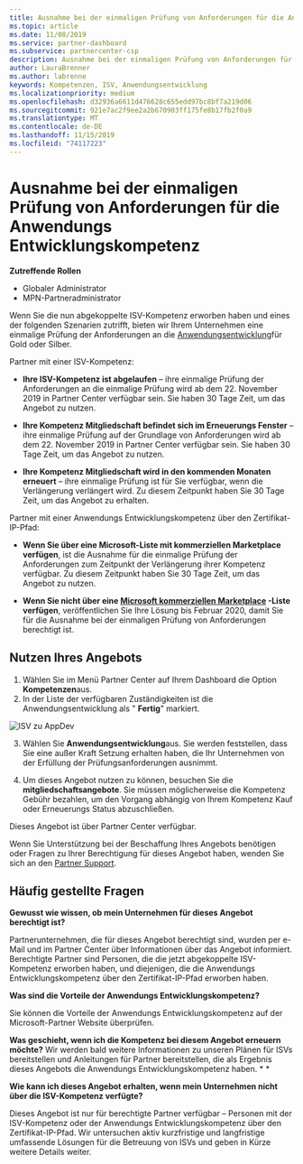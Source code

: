 ```yaml
---
title: Ausnahme bei der einmaligen Prüfung von Anforderungen für die Anwendungs Entwicklungskompetenz | Partner Center
ms.topic: article
ms.date: 11/08/2019
ms.service: partner-dashboard
ms.subservice: partnercenter-csp
description: Ausnahme bei der einmaligen Prüfung von Anforderungen für die Anwendungs Entwicklungskompetenz
author: LauraBrenner
ms.author: labrenne
keywords: Kompetenzen, ISV, Anwendungsentwicklung
ms.localizationpriority: medium
ms.openlocfilehash: d32936a6611d476628c655edd97bc8bf7a219d06
ms.sourcegitcommit: 921e7ac2f9ee2a2b670903ff175fe8b17fb2f0a9
ms.translationtype: MT
ms.contentlocale: de-DE
ms.lasthandoff: 11/15/2019
ms.locfileid: "74117223"
---
```

# <a name="one-time-exam-requirements-exemption-for-the-application-development-competency"></a>Ausnahme bei der einmaligen Prüfung von Anforderungen für die Anwendungs Entwicklungskompetenz

**Zutreffende Rollen**

- Globaler Administrator
- MPN-Partneradministrator

Wenn Sie die nun abgekoppelte ISV-Kompetenz erworben haben und eines der folgenden Szenarien zutrifft, bieten wir Ihrem Unternehmen eine einmalige Prüfung der Anforderungen an die [Anwendungsentwicklung](https://partner.microsoft.com/membership/application-development-competency)für Gold oder Silber. 

Partner mit einer ISV-Kompetenz:

- **Ihre ISV-Kompetenz ist abgelaufen** – ihre einmalige Prüfung der Anforderungen an die einmalige Prüfung wird ab dem 22. November 2019 in Partner Center verfügbar sein. Sie haben 30 Tage Zeit, um das Angebot zu nutzen. 

- **Ihre Kompetenz Mitgliedschaft befindet sich im Erneuerungs Fenster** – ihre einmalige Prüfung auf der Grundlage von Anforderungen wird ab dem 22. November 2019 in Partner Center verfügbar sein. Sie haben 30 Tage Zeit, um das Angebot zu nutzen. 

- **Ihre Kompetenz Mitgliedschaft wird in den kommenden Monaten erneuert** – ihre einmalige Prüfung ist für Sie verfügbar, wenn die Verlängerung verlängert wird. Zu diesem Zeitpunkt haben Sie 30 Tage Zeit, um das Angebot zu erhalten.

Partner mit einer Anwendungs Entwicklungskompetenz über den Zertifikat-IP-Pfad:

- **Wenn Sie über eine Microsoft-Liste mit kommerziellen Marketplace verfügen**, ist die Ausnahme für die einmalige Prüfung der Anforderungen zum Zeitpunkt der Verlängerung ihrer Kompetenz verfügbar. Zu diesem Zeitpunkt haben Sie 30 Tage Zeit, um das Angebot zu nutzen.

- **Wenn Sie nicht über eine [Microsoft kommerziellen Marketplace](https://azure.microsoft.com/overview/commercial-marketplace/) -Liste verfügen**, veröffentlichen Sie Ihre Lösung bis Februar 2020, damit Sie für die Ausnahme bei der einmaligen Prüfung von Anforderungen berechtigt ist.

## <a name="how-to-take-advantage-of-your-offer"></a>Nutzen Ihres Angebots

1. Wählen Sie im Menü Partner Center auf Ihrem Dashboard die Option **Kompetenzen**aus.
2. In der Liste der verfügbaren Zuständigkeiten ist die Anwendungsentwicklung als " **Fertig**" markiert.

![ISV zu AppDev](images/appdev.png)

3. Wählen Sie **Anwendungsentwicklung**aus. Sie werden feststellen, dass Sie eine außer Kraft Setzung erhalten haben, die Ihr Unternehmen von der Erfüllung der Prüfungsanforderungen ausnimmt. 

4. Um dieses Angebot nutzen zu können, besuchen Sie die **mitgliedschaftsangebote**. Sie müssen möglicherweise die Kompetenz Gebühr bezahlen, um den Vorgang abhängig von Ihrem Kompetenz Kauf oder Erneuerungs Status abzuschließen. 

Dieses Angebot ist über Partner Center verfügbar.

Wenn Sie Unterstützung bei der Beschaffung Ihres Angebots benötigen oder Fragen zu Ihrer Berechtigung für dieses Angebot haben, wenden Sie sich an den [Partner Support](https://partner.microsoft.com/Support). 

## <a name="frequently-asked-questions"></a>Häufig gestellte Fragen

**Gewusst wie wissen, ob mein Unternehmen für dieses Angebot berechtigt ist?**

Partnerunternehmen, die für dieses Angebot berechtigt sind, wurden per e-Mail und im Partner Center über Informationen über das Angebot informiert. Berechtigte Partner sind Personen, die die jetzt abgekoppelte ISV-Kompetenz erworben haben, und diejenigen, die die Anwendungs Entwicklungskompetenz über den Zertifikat-IP-Pfad erworben haben. 

**Was sind die Vorteile der Anwendungs Entwicklungskompetenz?**

Sie können die Vorteile der Anwendungs Entwicklungskompetenz auf der Microsoft-Partner Website überprüfen. 

**Was geschieht, wenn ich die Kompetenz bei diesem Angebot erneuern möchte?** Wir werden bald weitere Informationen zu unseren Plänen für ISVs bereitstellen und Anleitungen für Partner bereitstellen, die als Ergebnis dieses Angebots die Anwendungs Entwicklungskompetenz haben. * *  

**Wie kann ich dieses Angebot erhalten, wenn mein Unternehmen nicht über die ISV-Kompetenz verfügte?**

Dieses Angebot ist nur für berechtigte Partner verfügbar – Personen mit der ISV-Kompetenz oder der Anwendungs Entwicklungskompetenz über den Zertifikat-IP-Pfad. Wir untersuchen aktiv kurzfristige und langfristige umfassende Lösungen für die Betreuung von ISVs und geben in Kürze weitere Details weiter. 


